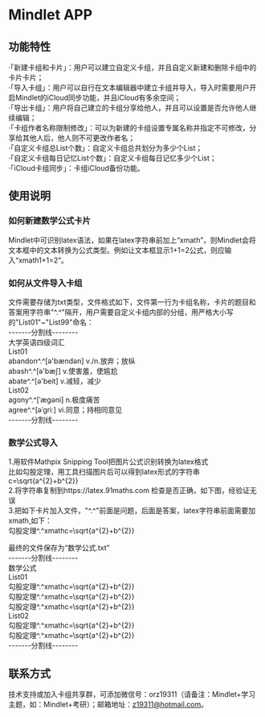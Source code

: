 # Mindlet APP

## 功能特性
·「新建卡组和卡片」：用户可以建立自定义卡组，并且自定义新建和删除卡组中的卡片卡片；  
·「导入卡组」：用户可以自行在文本编辑器中建立卡组并导入，导入时需要用户开启Mindlet的iCloud同步功能，并且iCloud有多余空间；  
·「导出卡组」：用户将自己建立的卡组分享给他人，并且可以设置是否允许他人继续编辑；  
·「卡组作者名称限制修改」：可以为新建的卡组设置专属名称并指定不可修改，分享给其他人后，他人则不可更改作者名；  
·「自定义卡组总List个数」：自定义卡组总共划分为多少个List；  
·「自定义卡组每日记忆List个数」：自定义卡组每日记忆多少个List；  
·「iCloud卡组同步」：卡组iCloud备份功能。

## 使用说明
### 如何新建数学公式卡片
Mindlet中可识别latex语法，如果在latex字符串前加上“xmath”，则Mindlet会将文本框中的文本转换为公式类型。例如让文本框显示1+1=2公式，则应输入“xmath1+1=2”。

### 如何从文件导入卡组
文件需要存储为txt类型，文件格式如下，文件第一行为卡组名称，卡片的题目和答案用字符串"^.^"隔开，用户需要自定义卡组内部的分组，用严格大小写的"List01"~"List99"命名：  
-------分割线--------  
大学英语四级词汇  
List01  
abandon^.^[ə'bændən] v./n.放弃；放纵  
abash^.^[ə'bæʃ] v.使害羞，使尴尬  
abate^.^[ə'beit] v.减轻，减少  
List02  
agony^.^[ˈægəni] n.极度痛苦  
agree^.^[əˈgriː] vi.同意；持相同意见  
-------分割线--------  
  
### 数学公式导入
1.用软件Mathpix Snipping Tool把图片公式识别转换为latex格式  
比如勾股定理，用工具扫描图片后可以得到latex形式的字符串c=\sqrt{a^{2}+b^{2}}  
2.将字符串复制到https://latex.91maths.com 检查是否正确，如下图，经验证无误  
3.把如下卡片加入文件，"^.^"前面是问题，后面是答案，latex字符串前面需要加xmath,如下：  
勾股定理^.^xmathc=\sqrt{a^{2}+b^{2}}  

最终的文件保存为“数学公式.txt”  
-------分割线--------  
数学公式  
List01  
勾股定理^.^xmathc=\sqrt{a^{2}+b^{2}}  
勾股定理^.^xmathc=\sqrt{a^{2}+b^{2}}  
勾股定理^.^xmathc=\sqrt{a^{2}+b^{2}}  
List02  
勾股定理^.^xmathc=\sqrt{a^{2}+b^{2}}  
勾股定理^.^xmathc=\sqrt{a^{2}+b^{2}}  
-------分割线--------  
  
## 联系方式
技术支持或加入卡组共享群，可添加微信号：orz19311（请备注：Mindlet+学习主题，如：Mindlet+考研）；邮箱地址：z19311@hotmail.com。
